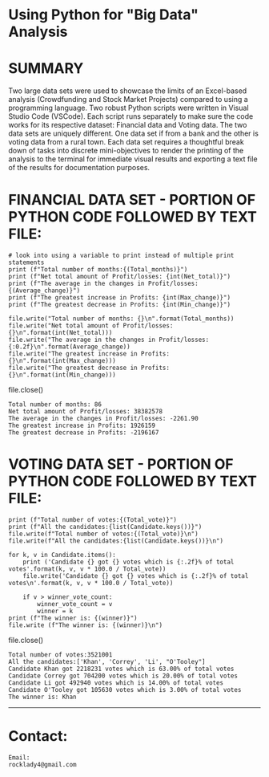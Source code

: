 # Using Python for "Big Data" Analysis

# SUMMARY

Two large data sets were used to showcase the limits of an Excel-based analysis (Crowdfunding and Stock Market Projects) compared to using a programming language. Two robust Python scripts were written in Visual Studio Code (VSCode). Each script runs separately to make sure the code works for its respective dataset: Financial data and Voting data. The two data sets are uniquely different. One data set if from a bank and the other is voting data from a rural town. Each data set requires a thoughtful break down of tasks into discrete mini-objectives to render the printing of the analysis to the terminal for immediate visual results and exporting a text file of the results for documentation purposes.

 # FINANCIAL DATA SET - PORTION OF PYTHON CODE FOLLOWED BY TEXT FILE:

    # look into using a variable to print instead of multiple print statements
    print (f"Total number of months:{(Total_months)}")
    print (f"Net total amount of Profit/losses: {int(Net_total)}")
    print (f"The average in the changes in Profit/losses: {(Average_change)}")
    print (f"The greatest increase in Profits: {int(Max_change)}")
    print (f"The greatest decrease in Profits: {int(Min_change)}")
    
    file.write("Total number of months: {}\n".format(Total_months))
    file.write("Net total amount of Profit/losses: {}\n".format(int(Net_total)))
    file.write("The average in the changes in Profit/losses: {:0.2f}\n".format(Average_change))
    file.write("The greatest increase in Profits: {}\n".format(int(Max_change)))
    file.write("The greatest decrease in Profits: {}\n".format(int(Min_change)))


file.close()

    Total number of months: 86
    Net total amount of Profit/losses: 38382578
    The average in the changes in Profit/losses: -2261.90
    The greatest increase in Profits: 1926159
    The greatest decrease in Profits: -2196167
    

 # VOTING DATA SET - PORTION OF PYTHON CODE FOLLOWED BY TEXT FILE:
 
    print (f"Total number of votes:{(Total_vote)}")
    print (f"All the candidates:{list(Candidate.keys())}") 
    file.write(f"Total number of votes:{(Total_vote)}\n")
    file.write(f"All the candidates:{list(Candidate.keys())}\n")
    
    for k, v in Candidate.items():
        print ('Candidate {} got {} votes which is {:.2f}% of total votes'.format(k, v, v * 100.0 / Total_vote))     
        file.write('Candidate {} got {} votes which is {:.2f}% of total votes\n'.format(k, v, v * 100.0 / Total_vote))
        
        if v > winner_vote_count:
            winner_vote_count = v
            winner = k
    print (f"The winner is: {(winner)}")
    file.write (f"The winner is: {(winner)}\n")

file.close()
               
    Total number of votes:3521001
    All the candidates:['Khan', 'Correy', 'Li', "O'Tooley"]
    Candidate Khan got 2218231 votes which is 63.00% of total votes
    Candidate Correy got 704200 votes which is 20.00% of total votes
    Candidate Li got 492940 votes which is 14.00% of total votes
    Candidate O'Tooley got 105630 votes which is 3.00% of total votes
    The winner is: Khan




  ______________________________________________________________________________________________________________________________________
  
  # Contact:
  
    Email: 
    rocklady4@gmail.com
